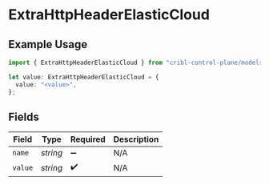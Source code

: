 # ExtraHttpHeaderElasticCloud

## Example Usage

```typescript
import { ExtraHttpHeaderElasticCloud } from "cribl-control-plane/models/operations";

let value: ExtraHttpHeaderElasticCloud = {
  value: "<value>",
};
```

## Fields

| Field              | Type               | Required           | Description        |
| ------------------ | ------------------ | ------------------ | ------------------ |
| `name`             | *string*           | :heavy_minus_sign: | N/A                |
| `value`            | *string*           | :heavy_check_mark: | N/A                |